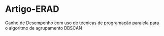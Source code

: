 # Artigo-ERAD
Ganho de Desempenho com uso de técnicas de programação paralela para o algoritmo de agrupamento DBSCAN
